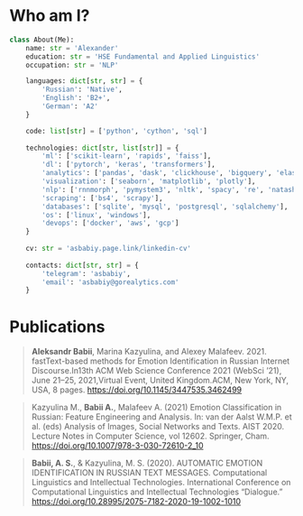 # Who am I?

```python
class About(Me):
    name: str = 'Alexander'
    education: str = 'HSE Fundamental and Applied Linguistics'
    occupation: str = 'NLP'

    languages: dict[str, str] = {
        'Russian': 'Native',
        'English': 'B2+',
        'German': 'A2'
    }

    code: list[str] = ['python', 'cython', 'sql']
    
    technologies: dict[str, list[str]] = {
        'ml': ['scikit-learn', 'rapids', 'faiss'],
        'dl': ['pytorch', 'keras', 'transformers'],
        'analytics': ['pandas', 'dask', 'clickhouse', 'bigquery', 'elasticsearch'],
        'visualization': ['seaborn', 'matplotlib', 'plotly'],
        'nlp': ['rnnmorph', 'pymystem3', 'nltk', 'spacy', 're', 'natasha', 'gensim'],
        'scraping': ['bs4', 'scrapy'],
        'databases': ['sqlite', 'mysql', 'postgresql', 'sqlalchemy'],
        'os': ['linux', 'windows'],
        'devops': ['docker', 'aws', 'gcp']
    }
    
    cv: str = 'asbabiy.page.link/linkedin-cv'
    
    contacts: dict[str, str] = {
        'telegram': 'asbabiy',
        'email': 'asbabiy@gorealytics.com'
    }
```

# Publications
> **Aleksandr Babii**, Marina Kazyulina, and Alexey Malafeev. 2021. fastText-based methods for Emotion Identification in Russian Internet Discourse.In13th ACM Web Science Conference 2021 (WebSci ’21), June 21–25, 2021,Virtual Event, United Kingdom.ACM, New York, NY, USA, 8 pages. https://doi.org/10.1145/3447535.3462499

> Kazyulina M., **Babii A.**, Malafeev A. (2021) Emotion Classification in Russian: Feature Engineering and Analysis. In: van der Aalst W.M.P. et al. (eds) Analysis of Images, Social Networks and Texts. AIST 2020. Lecture Notes in Computer Science, vol 12602. Springer, Cham. https://doi.org/10.1007/978-3-030-72610-2_10

> **Babii, A. S.**, & Kazyulina, M. S. (2020). AUTOMATIC EMOTION IDENTIFICATION IN RUSSIAN TEXT MESSAGES. Computational Linguistics and Intellectual Technologies. International Conference on Computational Linguistics and Intellectual Technologies “Dialogue.” https://doi.org/10.28995/2075-7182-2020-19-1002-1010
<!--
**asbabiy/asbabiy** is a ✨ _special_ ✨ repository because its `README.md` (this file) appears on your GitHub profile.

Here are some ideas to get you started:

- 🔭 I’m currently working on ...
- 🌱 I’m currently learning ...
- 👯 I’m looking to collaborate on ...
- 🤔 I’m looking for help with ...
- 💬 Ask me about ...
- 📫 How to reach me: ...
- 😄 Pronouns: ...
- ⚡ Fun fact: ...
-->
